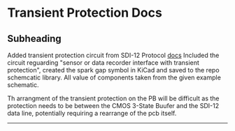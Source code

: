 # Transient Protection Docs

## Subheading

Added transient protection circuit from  SDI-12 Protocol [docs]( https://www.sdi-12.org/current_specification/SDI-12_version-1_4-Jan-30-2021.pdf)
Included the circuit reguarding "sensor or data recorder interface with transient protection", created the spark gap symbol in KiCad and saved to the repo schemcatic library. All value of components taken
from the given example schematic.

Th arrangment of the transient protection on the PB will be difficult as the protection needs to be between the CMOS 3-State Buufer and the SDI-12 data line, potentially requiring a rearrange of the pcb itself.

---
